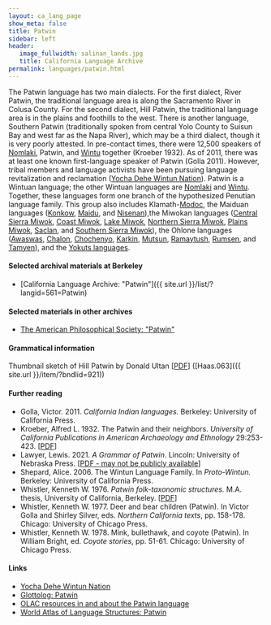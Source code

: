 ```yaml
---
layout: ca_lang_page
show_meta: false
title: Patwin
sidebar: left
header:
   image_fullwidth: salinan_lands.jpg
   title: California Language Archive
permalink: languages/patwin.html
---
```


The Patwin language has two main dialects. For the first dialect, River Patwin, the traditional language area is along the Sacramento River in Colusa County. For the second dialect, Hill Patwin, the traditional language area is in the plains and foothills to the west. There is another language, Southern Patwin (traditionally spoken from central Yolo County to Suisun Bay and west far as the Napa River), which may be a third dialect, though it is very poorly attested. In pre-contact times, there were 12,500 speakers of [Nomlaki](nomlaki.html), Patwin, and [Wintu](wintu.html) together (Kroeber 1932). As of 2011, there was at least one known first-language speaker of Patwin (Golla 2011). However, tribal members and language activists have been pursuing language revitalization and reclamation ([Yocha Dehe Wintun Nation](https://www.yochadehe.gov/culture/language/)). Patwin is a Wintuan language; the other Wintuan languages are [Nomlaki](nomlaki.html) and [Wintu](wintu.html). Together, these languages form one branch of the hypothesized Penutian language family. This group also includes Klamath-[Modoc](modoc.html), the Maiduan languages ([Konkow](konkow.html), [Maidu](maidu.html), and [Nisenan](nisenan.html)),the Miwokan languages ([Central Sierra Miwok](central-sierra-miwok.html), [Coast Miwok](coast-miwok.html), [Lake Miwok](lake-miwok.html), [Northern Sierra Miwok](northern-sierra-miwok.html), [Plains Miwok](plains-miwok.html), [Saclan](saclan.html), and [Southern Sierra Miwok](southern-sierra-miwok.html)), the Ohlone languages ([Awaswas](awaswas.html), [Chalon](chalon.html), [Chochenyo](chochenyo.html), [Karkin](karkin.html), [Mutsun](mutsun.html), [Ramaytush](ramaytush.html), [Rumsen](rumsen.html), and [Tamyen](tamyen.html)), and the [Yokuts languages](yokuts.html).

#### Selected archival materials at Berkeley

* [California Language Archive: "Patwin"]({{ site.url }}/list/?langid=561=Patwin)

#### Selected materials in other archives

* [The American Philosophical Society: "Patwin"](https://indigenousguide.amphilsoc.org/search?f%5B0%5D=guide_language_content_title%3APatwin)

#### Grammatical information

Thumbnail sketch of Hill Patwin by Donald Ultan [[PDF](https://berkeley.app.box.com/v/sketch-hill-patwin)] ([Haas.063]({{ site.url }}/item/?bndlid=921))

#### Further reading

* Golla, Victor. 2011. *California Indian languages.* Berkeley: University of California Press.
* Kroeber, Alfred L. 1932. The Patwin and their neighbors. *University of California Publications in American Archaeology and Ethnology* 29:253-423.
[[PDF](http://digitalassets.lib.berkeley.edu/anthpubs/ucb/text/ucp029-005.pdf)]
* Lawyer, Lewis. 2021. *A Grammar of Patwin*. Lincoln: University of Nebraska Press.
[[PDF - may not be publicly available](https://www.jstor.org/stable/j.ctv1gk4r6f)]
* Shepard, Alice. 2006. The Wintun Language Family. In *Proto-Wintun.* Berkeley: University of California Press.
* Whistler, Kenneth W. 1976. *Patwin folk-taxonomic structures.* M.A. thesis, University of California, Berkeley.
[[PDF](https://escholarship.org/uc/item/71t144gc)]
* Whistler, Kenneth W. 1977. Deer and bear children (Patwin). In Victor Golla and Shirley Silver, eds. *Northern California texts*, pp. 158-178. Chicago: University of Chicago Press.
* Whistler, Kenneth W. 1978. Mink, bullethawk, and coyote (Patwin). In William Bright, ed. *Coyote stories*, pp. 51-61. Chicago: University of Chicago Press.

#### Links

* [Yocha Dehe Wintun Nation](http://yochadehe.org/)
* [Glottolog: Patwin](https://glottolog.org/resource/languoid/id/patw1250)
* [OLAC resources in and about the Patwin language](http://www.language-archives.org/language/pwi)
* [World Atlas of Language Structures: Patwin](http://wals.info/languoid/lect/wals_code_ptw)

